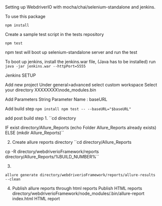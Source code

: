 Setting up WebdriverIO with mocha/chai/selenium-standalone and jenkins.


To use this package

``npm install``

Create a sample test script in the tests repository

``npm test``

npm test will boot up selenium-standalone server and run the test


To boot up jenkins, install the jenkins.war file, (Java has to be installed)
run ``java -jar jenkins.war --httpPort=5555``

Jenkins SETUP

Add new project
Under general>advanced select custom workspace
Select your directory XXXXXXXX\node_modules\.bin

Add Parameters
String Parameter
Name : baseURL

Add build step
``npm install
npm test -- --baseURL="$baseURL"``

add post build step 
1.
``cd directory

IF exist directory/Allure_Reports (echo Folder Allure_Reports already exists) ELSE (mkdir Allure_Reports)``

2. Create allure reports directory
``cd directory/Allure_Reports

cp -R directory/webdriverioFramework/reports directory/Allure_Reports/%BUILD_NUMBER%``

3.
``allure generate directory/webdriverioFramework/reports/allure-results --clean``


4. Publish allure reports through html reports
Publish HTML reports
directory/webdriverioFramework/node_modules/.bin/allure-report
index.html
HTML report
